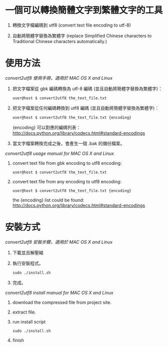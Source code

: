一個可以轉換簡體文字到繁體文字的工具
====================================

1. 轉換文字檔編碼到 utf8 (convert text file encoding to utf-8)

2. 自動將簡體字替換為繁體字 (replace Simplified Chinese characters to Traditional Chinese characters automatically.)

使用方法
========

*convert2utf8 使用手冊，適用於 MAC OS X and Linux*

1. 把文字檔案從 gbk 編碼轉換為 utf-8 編碼 (並且自動將簡體字替換為繁體字)：

   `user@host $ convert2utf8 the_text_file.txt`

2. 把文字檔案從任何編碼轉換到 utf8 編碼 (並且自動將簡體字替換為繁體字)：

   `user@host $ convert2utf8 the_text_file.txt {encoding}`

   {encoding} 可以對應的編碼列表： http://docs.python.org/library/codecs.html#standard-encodings
 
3. 當文字檔案轉換完成之後，會產生一個 .bak 的備份檔案。

*convert2utf8 usage manual for MAC OS X and Linux*

1. convert text file from gbk encoding to utf8 encoding: 
   
   `user@host $ convert2utf8 the_text_file.txt`

2. convert text file from any encoding to utf8 encoding:

   `user@host $ convert2utf8 the_text_file.txt {encoding}`

   the {encoding} list could be found: http://docs.python.org/library/codecs.html#standard-encodings
   
安裝方式
=======

*convert2utf8 安裝步驟，適用於 MAC OS X and Linux*

1. 下載並且解壓縮

2. 執行安裝程式。

   `sudo ./install.sh`

3. 完成。

*convert2utf8 install manual for MAC OS X and Linux*

1. download the compressed file from project site.
 
2. extract file.

3. run install script

   `sudo ./install.sh`

4. finish
